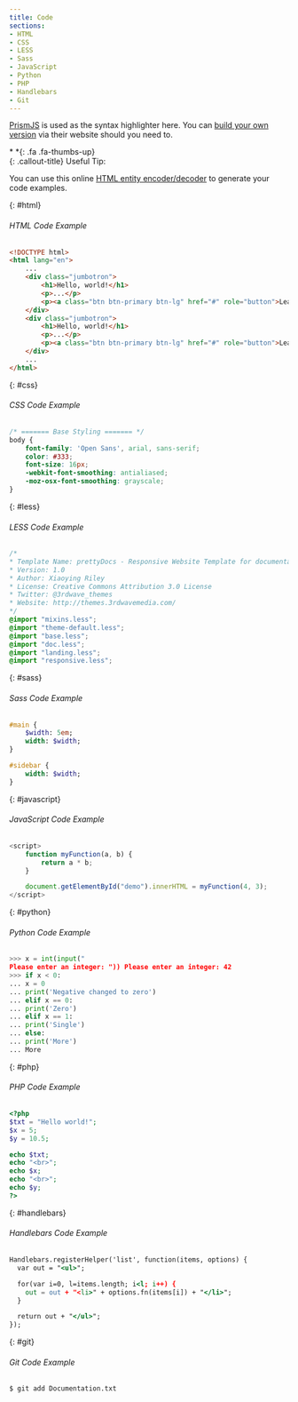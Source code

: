 ```yaml
---
title: Code
sections:
- HTML
- CSS
- LESS
- Sass
- JavaScript
- Python
- PHP
- Handlebars
- Git
---
```


[PrismJS](http://prismjs.com/) is used as the syntax highlighter here.
You can [build your own version](http://prismjs.com/download.html) via their website should you need to.


<div class="callout-block callout-success"><div class="icon-holder">*&nbsp;*{: .fa .fa-thumbs-up}	
</div><div class="content">
{: .callout-title}
Useful Tip:

You can use this online [HTML entity encoder/decoder](https://mothereff.in/html-entities)
to generate your code examples.

</div></div>


{: #html}
###### HTML Code Example

```html
<!DOCTYPE html>
<html lang="en">
    ...
    <div class="jumbotron">
        <h1>Hello, world!</h1>
        <p>...</p>
        <p><a class="btn btn-primary btn-lg" href="#" role="button">Learn more</a></p>
    </div>
    <div class="jumbotron">
        <h1>Hello, world!</h1>
        <p>...</p>
        <p><a class="btn btn-primary btn-lg" href="#" role="button">Learn more</a></p>
    </div>
    ...
</html>
```


{: #css}
###### CSS Code Example

```css
/* ======= Base Styling ======= */
body {
    font-family: 'Open Sans', arial, sans-serif;
    color: #333;
    font-size: 16px;
    -webkit-font-smoothing: antialiased;
    -moz-osx-font-smoothing: grayscale;
}
```


{: #less}
###### LESS Code Example

```css
/*
* Template Name: prettyDocs - Responsive Website Template for documentations
* Version: 1.0
* Author: Xiaoying Riley
* License: Creative Commons Attribution 3.0 License
* Twitter: @3rdwave_themes
* Website: http://themes.3rdwavemedia.com/
*/
@import "mixins.less";
@import "theme-default.less";
@import "base.less";
@import "doc.less";
@import "landing.less";
@import "responsive.less";
```


{: #sass}
###### Sass Code Example

```sass
#main {
    $width: 5em;
    width: $width;
}

#sidebar {
    width: $width;
}
```


{: #javascript}
###### JavaScript Code Example

```javascript
<script>
    function myFunction(a, b) {
        return a * b;
    }

    document.getElementById("demo").innerHTML = myFunction(4, 3);
</script>
```


{: #python}
###### Python Code Example

```python
>>> x = int(input("
Please enter an integer: ")) Please enter an integer: 42
>>> if x < 0:
... x = 0
... print('Negative changed to zero')
... elif x == 0:
... print('Zero')
... elif x == 1:
... print('Single')
... else:
... print('More')
... More
```


{: #php}
###### PHP Code Example

```php
<?php
$txt = "Hello world!";
$x = 5;
$y = 10.5;

echo $txt;
echo "<br>";
echo $x;
echo "<br>";
echo $y;
?>
```


{: #handlebars}
###### Handlebars Code Example

```handlebars
Handlebars.registerHelper('list', function(items, options) {
  var out = "<ul>";

  for(var i=0, l=items.length; i<l; i++) {
    out = out + "<li>" + options.fn(items[i]) + "</li>";
  }

  return out + "</ul>";
});
```


{: #git}
###### Git Code Example

```shell
$ git add Documentation.txt
```
